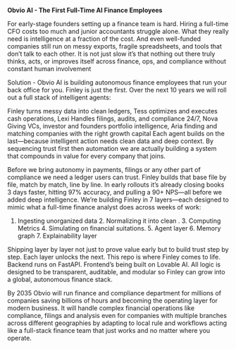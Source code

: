 **Obvio AI - The First Full-Time AI Finance Employees**

For early-stage founders setting up a finance team is hard. Hiring a full-time CFO costs too much and junior accountants struggle alone. What they really need is intelligence at a fraction of the cost. And even well-funded companies still run on messy exports, fragile spreadsheets, and tools that don’t talk to each other.  It is not just slow it’s that nothing out there truly thinks, acts, or improves itself across finance, ops, and compliance without constant human involvement

Solution - Obvio AI is building autonomous finance employees that run your back office for you. Finley is just the first. Over the next 10 years we will roll out a full stack of intelligent agents:

Finley turns messy data into clean ledgers,
Tess optimizes and executes cash operations,
Lexi Handles filings, audits, and compliance 24/7,
Nova Giving VCs, investor and founders portfolio intelligence,
Aria finding and matching companies with the right growth capital
Each agent builds on the last—because intelligent action needs clean data and deep context. By sequencing trust first then automation we are actually building a system that compounds in value for every company that joins.

Before we bring autonomy in payments, filings or any other part of compliance we need a ledger users can trust. Finley builds that base file by file, match by match, line by line. In early rollouts it’s already closing books 3 days faster, hitting 97% accuracy, and pulling a 90+ NPS—all before we added deep intelligence. We’re building Finley in 7 layers—each designed to mimic what a full-time finance analyst does across weeks of work:

1. Ingesting unorganized data 2. Normalizing it into clean . 3. Computing Metrics 4. Simulating on financial suitations. 5. Agent layer 6. Memory graph 7. Explainability layer

Shipping layer by layer  not just to prove value early but to build trust step by step. Each layer unlocks the next.
This repo is where Finley comes to life. Backend runs on FastAPI. Frontend’s being built on Lovable AI. All logic is designed to be transparent, auditable, and modular so Finley can grow into a global, autonomous finance stack.

By 2035 Obvio will run finance and compliance department for millions of companies saving billions of hours and becoming the operating layer for modern business. It will handle complex financial operations like compliance, filings and analysis even for companies with multiple branches across different geographies by adapting to local rule and workflows acting like a full-stack finance team that just works and no matter where you operate.


